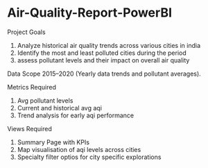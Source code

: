 # Air-Quality-Report-PowerBI

Project Goals
1. Analyze historical air quality trends across various cities in india
2. Identify the most and least polluted cities during the period
3. assess pollutant levels and their impact on overall air quality

Data Scope
2015–2020 (Yearly data trends and pollutant averages).

Metrics Required
1. Avg pollutant levels
2. Current and historical avg aqi
3. Trend analysis for early aqi performance

Views Required
1. Summary Page with KPIs
2. Map visualisation of aqi levels across cities
3. Specialty filter optios for city specific explorations
